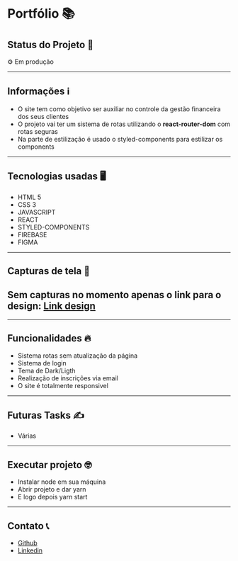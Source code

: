 # Portfólio 📚

## Status do Projeto 📃

<p>⚙️ Em produção</p>

<hr>

## Informações ℹ️

<ul>
    <li>O site tem como objetivo ser auxiliar no controle da gestão financeira dos seus clientes</li>
    <li>O projeto vai ter  um sistema de rotas utilizando o <b>react-router-dom</b> com rotas seguras</li>
    <li>Na parte de estilização é usado o styled-components para estilizar os components</li>
</ul>

<hr/>

## Tecnologias usadas 🖥️

<ul>
    <li>HTML 5</li>
    <li>CSS 3</li>
    <li>JAVASCRIPT</li>
    <li>REACT</li>
    <li>STYLED-COMPONENTS</li>
    <li>FIREBASE</li>
    <li>FIGMA</li>
</ul>

<hr/>

## Capturas de tela 📸

<h2>Sem capturas no momento apenas o link para o design: <a href="https://www.figma.com/file/xwz8njYxZztqYxAAnu7UdJ/Untitled?type=design&node-id=0-1&t=gyYiM6Osns8XuoK7-0" target="blank">Link design</a></h2>

<hr/>

## Funcionalidades 🔥

<ul>
    <li>Sistema rotas sem atualização da página</li>
    <li>Sistema de login</li>
    <li>Tema de Dark/Ligth</li>
    <li>Realização de inscrições via email</li>
    <li>O site é totalmente responsivel</li>
</ul>

<hr>

## Futuras Tasks ✍️

<ul>
    <li>Várias</li>
</ul>

<hr>

## Executar projeto 🤓

<ul>
    <li>Instalar node em sua máquina</li>
    <li>Abrir projeto e dar yarn</li>
    <li>E logo depois yarn start</li>

</ul>

<hr>

## Contato 📞

<ul>
    <li><a href="https://github.com/fabriluan" target="_blank">Github</a></li>
    <li><a href="https://www.linkedin.com/in/fabricio-cipriano-a72672248/" target="_blank">Linkedin</a></li>
</ul>
